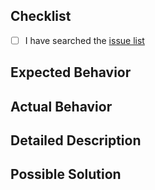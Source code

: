 ## Checklist

- [ ] I have searched the [issue list](https://github.com/etecs-ru/typedyaml/issues)

## Expected Behavior

## Actual Behavior

## Detailed Description

## Possible Solution
